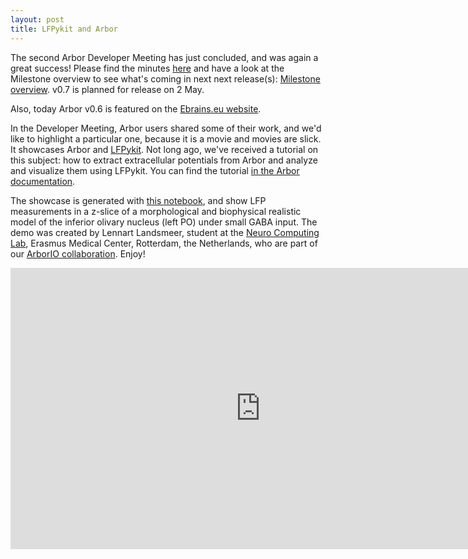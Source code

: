 ```yaml
---
layout: post
title: LFPykit and Arbor
---
```


The second Arbor Developer Meeting has just concluded, and was again a great success! Please find the minutes [here](https://github.com/arbor-sim/arbor-materials/blob/master/minutes/devmeets/) and have a look at the Milestone overview to see what's coming in next next release(s): [Milestone overview](https://github.com/arbor-sim/arbor/milestones). v0.7 is planned for release on 2 May.

Also, today Arbor v0.6 is featured on the [Ebrains.eu website](https://ebrains.eu/news/arbor-neural-network-simulation-library-gets-an-update/).

In the Developer Meeting, Arbor users shared some of their work, and we'd like to highlight a particular one, because it is a movie and movies are slick. It showcases Arbor and [LFPykit](https://lfpykit.readthedocs.io). Not long ago, we've received a tutorial on this subject: how to extract extracellular potentials from Arbor and analyze and visualize them using LFPykit. You can find the tutorial [in the Arbor documentation](https://docs.arbor-sim.org/en/latest/tutorial/probe_lfpykit.html).

The showcase is generated with [this notebook](https://github.com/llandsmeer/iopublic/blob/main/Local%20field%20potential%20v2.ipynb), and show LFP measurements in a z-slice of a morphological and biophysical realistic model of the inferior olivary nucleus (left PO) under small GABA input. The demo was created by Lennart Landsmeer, student at the [Neuro Computing Lab](https://neurocomputinglab.com/research-team/), Erasmus Medical Center, Rotterdam, the Netherlands, who are part of our [ArborIO collaboration](/collaboration). Enjoy!

<iframe width="800" height="450" src="https://www.youtube-nocookie.com/embed/l_E-PEK1WO8" title="YouTube video player" frameborder="0" allow="accelerometer; autoplay; clipboard-write; encrypted-media; gyroscope; picture-in-picture" allowfullscreen></iframe>
